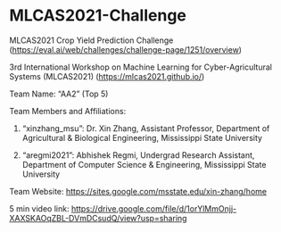 # MLCAS2021-Challenge
 MLCAS2021 Crop Yield Prediction Challenge (https://eval.ai/web/challenges/challenge-page/1251/overview)
 
 3rd International Workshop on Machine Learning for Cyber-Agricultural Systems (MLCAS2021) (https://mlcas2021.github.io/)
 
 Team Name: “AA2” (Top 5)
 
 Team Members and Affiliations:
 
 1) “xinzhang_msu”: Dr. Xin Zhang, Assistant Professor, Department of Agricultural & Biological Engineering, Mississippi State University
 
 2) “aregmi2021”: Abhishek Regmi, Undergrad Research Assistant, Department of Computer Science & Engineering, Mississippi State University
 
 Team Website: https://sites.google.com/msstate.edu/xin-zhang/home 
 
 5 min video link: https://drive.google.com/file/d/1orYlMmOnjj-XAXSKAOqZBL-DVmDCsudQ/view?usp=sharing 
